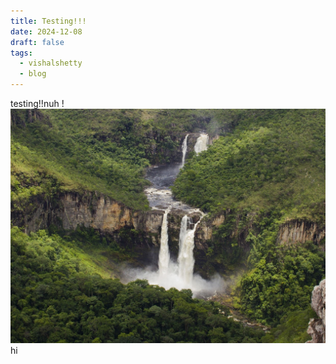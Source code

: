 ```yaml
---
title: Testing!!!
date: 2024-12-08
draft: false
tags:
  - vishalshetty
  - blog
---
```

testing!!nuh
!![Image Description](/images/Pasted%20image%2020250101163054.png)
hi